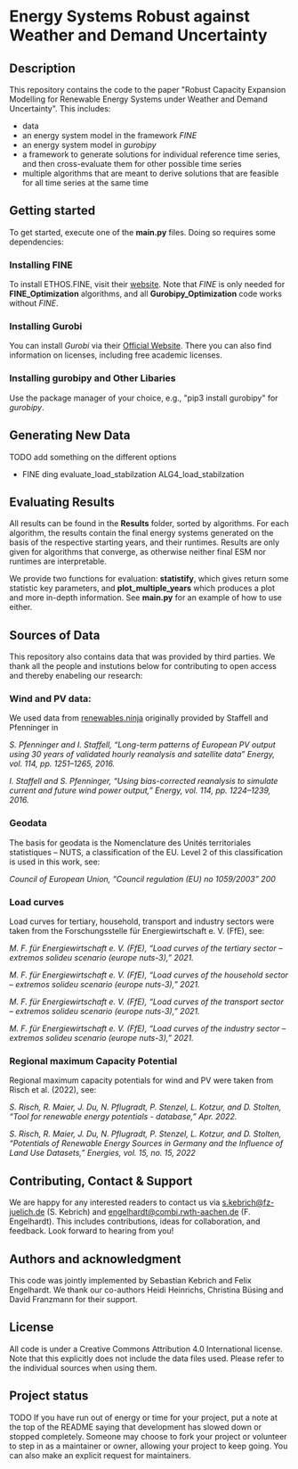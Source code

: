 # Energy Systems Robust against Weather and Demand Uncertainty

## Description
This repository contains the code to the paper "Robust Capacity Expansion Modelling for Renewable Energy Systems under Weather and Demand Uncertainty". This includes:

* data
* an energy system model in the framework *FINE*
* an energy system model in *gurobipy*
* a framework to generate solutions for individual reference time series, and then cross-evaluate them for other possible time series
* multiple algorithms that are meant to derive solutions that are feasible for all time series at the same time

## Getting started
To get started, execute one of the **main.py** files. Doing so requires some dependencies:

### Installing FINE
To install ETHOS.FINE, visit their [website](https://github.com/FZJ-IEK3-VSA/FINE). Note that *FINE* is only needed for **FINE_Optimization** algorithms, and all **Gurobipy_Optimization** code works without *FINE*.

### Installing Gurobi
You can install *Gurobi* via their [Official Website](https://www.gurobi.com/downloads/). There you can also find information on licenses, including free academic licenses. 

### Installing gurobipy and Other Libaries
Use the package manager of your choice, e.g., "pip3 install gurobipy" for *gurobipy*.

## Generating New Data
TODO add something on the different options
+ FINE ding
evaluate_load_stabilzation
ALG4_load_stabilzation


## Evaluating Results
All results can be found in the **Results** folder, sorted by algorithms. For each algorithm, the results contain the final energy systems generated on the basis of the respective starting years, and their runtimes. 
Results are only given for algorithms that converge, as otherwise neither final ESM nor runtimes are interpretable.

We provide two functions for evaluation: **statistify**, which gives return some statistic key parameters, and **plot_multiple_years** which produces a plot and more in-depth information. See **main.py** for an example of how to use either.

## Sources of Data
This repository also contains data that was provided by third parties. We thank all the people and instutions below for contributing to open access and thereby enabeling our research:

### Wind and PV data: 
We used data from [renewables.ninja](www.renewables.ninja) originally provided by Staffell and Pfenninger in 

*S. Pfenninger and I. Staffell, “Long-term patterns of European PV output using 30 years of validated hourly reanalysis and satellite data” Energy, vol. 114, pp. 1251–1265, 2016.*

*I. Staffell and S. Pfenninger, “Using bias-corrected reanalysis to simulate current and future wind power output,” Energy, vol. 114, pp. 1224–1239, 2016.*

### Geodata 
The basis for geodata is the Nomenclature des Unités territoriales statistiques – NUTS, a classification of the EU. Level 2 of this classification is used in this work, see:

*Council of European Union, “Council regulation (EU) no 1059/2003” 200*

### Load curves
Load curves for tertiary, household, transport and industry sectors were taken from the Forschungsstelle für Energiewirtschaft e. V. (FfE), see:

*M. F. für Energiewirtschaft e. V. (FfE), “Load curves of the tertiary sector – extremos solideu scenario (europe nuts-3),” 2021.*

*M. F. für Energiewirtschaft e. V. (FfE), “Load curves of the household sector – extremos solideu scenario (europe nuts-3),” 2021.*

*M. F. für Energiewirtschaft e. V. (FfE), “Load curves of the transport sector – extremos solideu scenario (europe nuts-3),” 2021.*

*M. F. für Energiewirtschaft e. V. (FfE), “Load curves of the industry sector – extremos solideu scenario (europe nuts-3),” 2021.*

### Regional maximum Capacity Potential
Regional maximum capacity potentials for wind and PV were taken from Risch et al. (2022), see:

*S. Risch, R. Maier, J. Du, N. Pflugradt, P. Stenzel, L. Kotzur, and D. Stolten, “Tool for renewable energy potentials - database,” Apr. 2022.*

*S. Risch, R. Maier, J. Du, N. Pflugradt, P. Stenzel, L. Kotzur, and D. Stolten, “Potentials of Renewable Energy Sources in Germany and the Influence of Land Use Datasets,” Energies, vol. 15, no. 15, 2022*

## Contributing, Contact & Support
We are happy for any interested readers to contact us via [s.kebrich@fz-juelich.de](mailto:s.kebrich@fz-juelich.de) (S. Kebrich) and [engelhardt@combi.rwth-aachen.de](mailto:engelhardt@combi.rwth-aachen.de) (F. Engelhardt). This includes contributions, ideas for collaboration, and feedback. Look forward to hearing from you!

## Authors and acknowledgment
This code was jointly implemented by Sebastian Kebrich and Felix Engelhardt. 
We thank our co-authors Heidi Heinrichs, Christina Büsing and David Franzmann for their support. 

## License
All code is under a Creative Commons Attribution 4.0 International license. Note that this explicitly does not include the data files used. Please refer to the individual sources when using them. 

## Project status
TODO If you have run out of energy or time for your project, put a note at the top of the README saying that development has slowed down or stopped completely. Someone may choose to fork your project or volunteer to step in as a maintainer or owner, allowing your project to keep going. You can also make an explicit request for maintainers.
